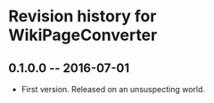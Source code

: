 # Revision history for WikiPageConverter

## 0.1.0.0  -- 2016-07-01

* First version. Released on an unsuspecting world.
